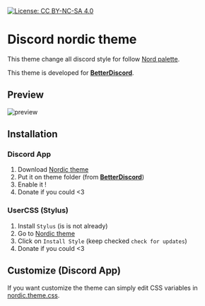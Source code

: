 [![License: CC BY-NC-SA 4.0](https://img.shields.io/badge/License-CC%20BY--NC--SA%204.0-lightgrey.svg)](https://creativecommons.org/licenses/by-nc-sa/4.0/)

# Discord nordic theme

This theme change all discord style for follow [Nord palette](https://www.nordtheme.com/).

This theme is developed for **[BetterDiscord](https://github.com/rauenzi/BetterDiscordApp)**.

## Preview

![preview](https://raw.githubusercontent.com/orblazer/discord-nordic/master/preview.png)

## Installation

### Discord App

1. Download [Nordic theme](https://betterdiscord.app/theme/Nordic)
2. Put it on theme folder (from **[BetterDiscord](https://github.com/rauenzi/BetterDiscordApp)**)
3. Enable it !
4. Donate if you could <3

### UserCSS (Stylus)

1. Install `Stylus` (is is not already)
2. Go to [Nordic theme](https://raw.githubusercontent.com/orblazer/discord-nordic/master/nordic.user.css)
3. Click on `Install Style` (keep checked `check for updates`)
4. Donate if you could <3

## Customize (Discord App)

If you want customize the theme can simply edit CSS variables in [nordic.theme.css](https://github.com/orblazer/discord-nordic/blob/master/nordic.theme.css).
